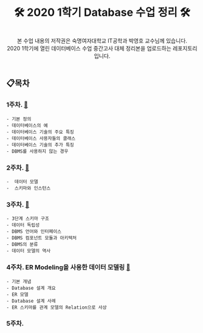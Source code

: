 
# <div align="center"> 🛠 2020 1학기 Database 수업 정리 🛠 <br> </center></div>


<br>

<div align="center" style="display:flex;">본 수업 내용의 저작권은 숙명여자대학교 IT공학과 박영호 교수님께 있습니다.<br>
2020 1학기에 열린 데이터베이스 수업 중간고사 대체 정리본을 업로드하는 레포지토리 입니다.</center></div>


<br>

## 📋목차

### 1주차.  [🔗]()
	- 기본 정의
	- 데이터베이스의 예
	- 데이터베이스 기술의 주요 특징
	- 데이터베이스 사용자들의 클래스
	- 데이터베이스 기술의 추가 특징
	- DBMS를 사용하지 않는 경우


### 2주차.  [🔗]()
	-  데이터 모델
	-  스키마와 인스턴스


### 3주차.  [🔗](https://github.com/tape22/Sookmyung_Database_Class/blob/master/3주차-01.md)
	- 3단계 스키마 구조
	- 데이터 독립성
	- DBMS 언어와 인터페이스
	- DBMS 컴포넌트 모듈과 아키텍처
	- DBMS의 분류
	- 데이터 모델의 역사
	
	
	
### 4주차. ER Modeling을 사용한 데이터 모델링 [🔗](https://github.com/tape22/Sookmyung_Database_Class/blob/master/4주차-02.md)
	- 기본 개념
 	- Database 설계 개요
  	- ER 모델
 	- Database 설계 사례
  	- ER 스키마를 관계 모델의 Relation으로 사상
	
### 5주차.
